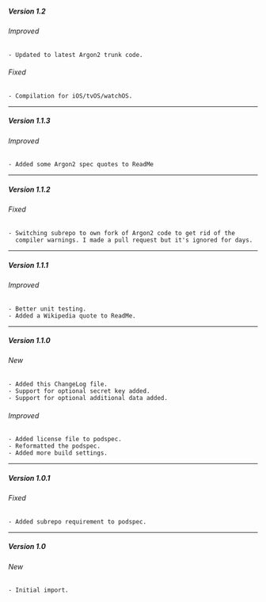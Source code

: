 
##### Version 1.2
###### Improved
	- Updated to latest Argon2 trunk code.
###### Fixed
	- Compilation for iOS/tvOS/watchOS.

-------------------------------------------------------------------------------

##### Version 1.1.3
###### Improved
	- Added some Argon2 spec quotes to ReadMe

-------------------------------------------------------------------------------

##### Version 1.1.2
###### Fixed
	- Switching subrepo to own fork of Argon2 code to get rid of the
	  compiler warnings. I made a pull request but it's ignored for days.

-------------------------------------------------------------------------------

##### Version 1.1.1
###### Improved
	- Better unit testing.
	- Added a Wikipedia quote to ReadMe.

-------------------------------------------------------------------------------

##### Version 1.1.0
###### New
	- Added this ChangeLog file.
	- Support for optional secret key added.
	- Support for optional additional data added.
###### Improved
	- Added license file to podspec.
	- Reformatted the podspec.
	- Added more build settings.

-------------------------------------------------------------------------------

##### Version 1.0.1
###### Fixed
	- Added subrepo requirement to podspec.

-------------------------------------------------------------------------------

##### Version 1.0
###### New
	- Initial import.

